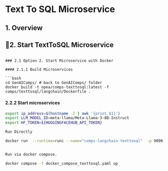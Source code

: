 # Text To SQL  Microservice

## 1. Overview

## 🚀2. Start TextToSQL Microservice

```

### 2.1 Option 2. Start Microservice with Docker

#### 2.1.1 Build Microservices

```bash
cd GenAIComps/ # back to GenAIComps/ folder
docker build -t opea/comps-texttosql:latest -f comps/texttosql/langchain/Dockerfile .
```

#### 2.2.2 Start microservices

```bash
export ip_address=$(hostname -I | awk '{print $1}')
export LLM_MODEL_ID=meta-llama/Meta-Llama-3-8B-Instruct
export HF_TOKEN=${HUGGINGFACEHUB_API_TOKEN}

Run Directly

docker run  --runtime=runc --name="comps-langchain-texttosql"  -p 9090:8080 --ipc=host -e llm_endpoint_url=http://${ip_address}:8080 opea/comps-texttosql:latest


Run via docker compose.

docker compose -f docker_compose_texttosql.yaml up 

